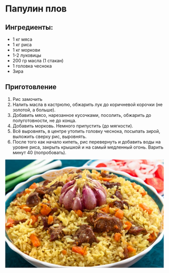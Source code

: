 # Папулин плов
## Ингредиенты:
- 1 кг мяса
- 1 кг риса
- 1 кг моркови
- 1-2 луковицы
- 200 гр масла (1 стакан)
- 1 головка чеснока
- Зира

## Приготовление
1. Рис замочить
2. Налить масла в кастрюлю, обжарить лук до коричневой корочки (не золотой, а больше).
3. Добавить мясо, нарезанное кусочками, посолить, обжарить до полуготовности, не до конца.
4. Добавить морковь. Немного припустить (до мягкости).
5. Всё выровнять, в центре утопить головку чеснока, посыпать зирой, выложить сверху рис, выровнять.
6. После того как начало кипеть, рис перевернуть и добавить воды на уровне риса, закрыть крышкой и на самый медленный огонь. Варить минут 40 (попробовать).

![Фото плова](/images/pap_plov.jpg)
